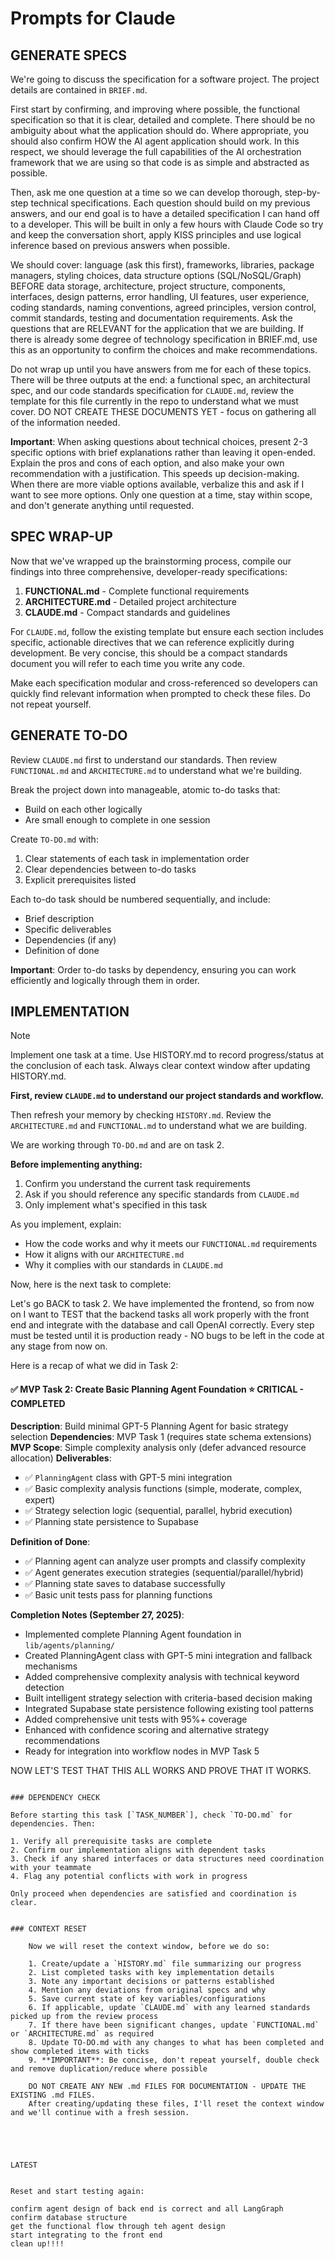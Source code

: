 # Prompts for Claude

## GENERATE SPECS

We're going to discuss the specification for a software project. The project details are contained in `BRIEF.md`.

First start by confirming, and improving where possible, the functional specification so that it is clear, detailed and complete. There should be no ambiguity about what the application should do. Where appropriate, you should also confirm HOW the AI agent application should work. In this respect, we should leverage the full capabilities of the AI orchestration framework that we are using so that code is as simple and abstracted as possible.

Then, ask me one question at a time so we can develop thorough, step-by-step technical specifications. Each question should build on my previous answers, and our end goal is to have a detailed specification I can hand off to a developer. This will be built in only a few hours with Claude Code so try and keep the conversation short, apply KISS principles and use logical inference based on previous answers when possible.

We should cover: language (ask this first), frameworks, libraries, package managers, styling choices, data structure options (SQL/NoSQL/Graph) BEFORE data storage, architecture, project structure, components, interfaces, design patterns, error handling, UI features, user experience, coding standards, naming conventions, agreed principles, version control, commit standards, testing and documentation requirements. Ask the questions that are RELEVANT for the application that we are building. If there is already some degree of technology specification in BRIEF.md, use this as an opportunity to confirm the choices and make recommendations.

Do not wrap up until you have answers from me for each of these topics. There will be three outputs at the end: a functional spec, an architectural spec, and our code standards specification for `CLAUDE.md`, review the template for this file currently in the repo to understand what we must cover. DO NOT CREATE THESE DOCUMENTS YET - focus on gathering all of the information needed.

**Important**: When asking questions about technical choices, present 2-3 specific options with brief explanations rather than leaving it open-ended. Explain the pros and cons of each option, and also make your own recommendation with a justification. This speeds up decision-making. When there are more viable options available, verbalize this and ask if I want to see more options. Only one question at a time, stay within scope, and don't generate anything until requested.


## SPEC WRAP-UP

Now that we've wrapped up the brainstorming process, compile our findings into three comprehensive, developer-ready specifications:

1. **FUNCTIONAL.md** - Complete functional requirements
2. **ARCHITECTURE.md** - Detailed project architecture
3. **CLAUDE.md** - Compact standards and guidelines

For `CLAUDE.md`, follow the existing template but ensure each section includes specific, actionable directives that we can reference explicitly during development. Be very concise, this should be a compact standards document you will refer to each time you write any code.

Make each specification modular and cross-referenced so developers can quickly find relevant information when prompted to check these files. Do not repeat yourself.


## GENERATE TO-DO

Review `CLAUDE.md` first to understand our standards. Then review `FUNCTIONAL.md` and `ARCHITECTURE.md` to understand what we're building.

Break the project down into manageable, atomic to-do tasks that:

- Build on each other logically
- Are small enough to complete in one session

Create `TO-DO.md` with:

1. Clear statements of each task in implementation order
2. Clear dependencies between to-do tasks
3. Explicit prerequisites listed

Each to-do task should be numbered sequentially, and include:

- Brief description
- Specific deliverables
- Dependencies (if any)
- Definition of done

**Important**: Order to-do tasks by dependency, ensuring you can work efficiently and logically through them in order.


## IMPLEMENTATION

> [!NOTE]
> Implement one task at a time. 
> Use HISTORY.md to record progress/status at the conclusion of each task. 
> Always clear context window after updating HISTORY.md.

**First, review `CLAUDE.md` to understand our project standards and workflow.**

Then refresh your memory by checking `HISTORY.md`. Review the `ARCHITECTURE.md` and `FUNCTIONAL.md` to understand what we are building.

We are working through `TO-DO.md` and are on task 2.

**Before implementing anything:**

1. Confirm you understand the current task requirements
2. Ask if you should reference any specific standards from `CLAUDE.md`
3. Only implement what's specified in this task

As you implement, explain:

- How the code works and why it meets our `FUNCTIONAL.md` requirements
- How it aligns with our `ARCHITECTURE.md`
- Why it complies with our standards in `CLAUDE.md`

Now, here is the next task to complete:

Let's go BACK to task 2. We have implemented the frontend, so from now on I want to TEST that the backend tasks all work properly with the front end and integrate with the database and call OpenAI correctly. Every step must be tested until it is production ready - NO bugs to be left in the code at any stage from now on.

Here is a recap of what we did in Task 2:

#### ✅ **MVP Task 2: Create Basic Planning Agent Foundation** ⭐ CRITICAL - COMPLETED
**Description**: Build minimal GPT-5 Planning Agent for basic strategy selection
**Dependencies**: MVP Task 1 (requires state schema extensions)
**MVP Scope**: Simple complexity analysis only (defer advanced resource allocation)
**Deliverables**:
- ✅ `PlanningAgent` class with GPT-5 mini integration
- ✅ Basic complexity analysis functions (simple, moderate, complex, expert)
- ✅ Strategy selection logic (sequential, parallel, hybrid execution)
- ✅ Planning state persistence to Supabase

**Definition of Done**:
- ✅ Planning agent can analyze user prompts and classify complexity
- ✅ Agent generates execution strategies (sequential/parallel/hybrid)
- ✅ Planning state saves to database successfully
- ✅ Basic unit tests pass for planning functions

**Completion Notes (September 27, 2025)**:
- Implemented complete Planning Agent foundation in `lib/agents/planning/`
- Created PlanningAgent class with GPT-5 mini integration and fallback mechanisms
- Added comprehensive complexity analysis with technical keyword detection
- Built intelligent strategy selection with criteria-based decision making
- Integrated Supabase state persistence following existing tool patterns
- Added comprehensive unit tests with 95%+ coverage
- Enhanced with confidence scoring and alternative strategy recommendations
- Ready for integration into workflow nodes in MVP Task 5


NOW LET'S TEST THAT THIS ALL WORKS AND PROVE THAT IT WORKS.

```

### DEPENDENCY CHECK

Before starting this task [`TASK_NUMBER`], check `TO-DO.md` for dependencies. Then:

1. Verify all prerequisite tasks are complete
2. Confirm our implementation aligns with dependent tasks
3. Check if any shared interfaces or data structures need coordination with your teammate
4. Flag any potential conflicts with work in progress

Only proceed when dependencies are satisfied and coordination is clear.


### CONTEXT RESET

    Now we will reset the context window, before we do so:

    1. Create/update a `HISTORY.md` file summarizing our progress
    2. List completed tasks with key implementation details
    3. Note any important decisions or patterns established
    4. Mention any deviations from original specs and why
    5. Save current state of key variables/configurations
    6. If applicable, update `CLAUDE.md` with any learned standards picked up from the review process
    7. If there have been significant changes, update `FUNCTIONAL.md` or `ARCHITECTURE.md` as required
    8. Update TO-DO.md with any changes to what has been completed and show completed items with ticks
    9. **IMPORTANT**: Be concise, don't repeat yourself, double check and remove duplication/reduce where possible

    DO NOT CREATE ANY NEW .md FILES FOR DOCUMENTATION - UPDATE THE EXISTING .md FILES.
    After creating/updating these files, I'll reset the context window and we'll continue with a fresh session.





LATEST


Reset and start testing again:

confirm agent design of back end is correct and all LangGraph
confirm database structure
get the functional flow through teh agent design
start integrating to the front end 
clean up!!!!
